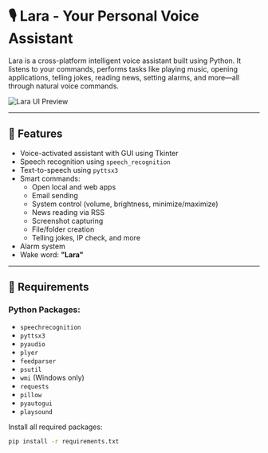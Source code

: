 # 🎙️ Lara - Your Personal Voice Assistant

Lara is a cross-platform intelligent voice assistant built using Python. It listens to your commands, performs tasks like playing music, opening applications, telling jokes, reading news, setting alarms, and more—all through natural voice commands.

![Lara UI Preview](https://i.imgur.com/J9LK7Qi.png)

---

## 🚀 Features

- Voice-activated assistant with GUI using Tkinter
- Speech recognition using `speech_recognition`
- Text-to-speech using `pyttsx3`
- Smart commands:
  - Open local and web apps
  - Email sending
  - System control (volume, brightness, minimize/maximize)
  - News reading via RSS
  - Screenshot capturing
  - File/folder creation
  - Telling jokes, IP check, and more
- Alarm system
- Wake word: **"Lara"**

---

## 🧰 Requirements

### Python Packages:
- `speechrecognition`
- `pyttsx3`
- `pyaudio`
- `plyer`
- `feedparser`
- `psutil`
- `wmi` (Windows only)
- `requests`
- `pillow`
- `pyautogui`
- `playsound`

Install all required packages:

```bash
pip install -r requirements.txt
